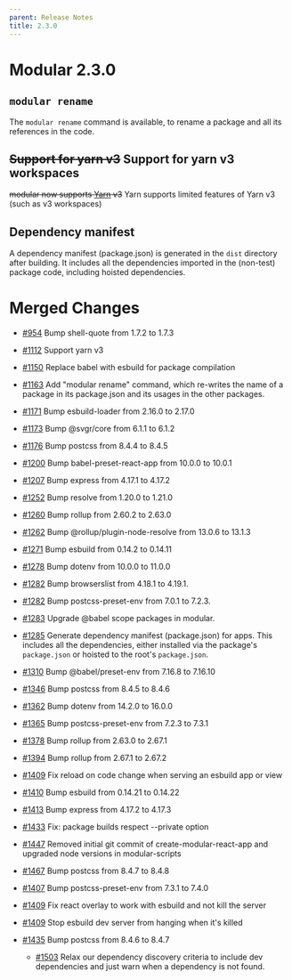 ```yaml
---
parent: Release Notes
title: 2.3.0
---
```


# Modular 2.3.0

## `modular rename`

The `modular rename` command is available, to rename a package and all its
references in the code.

## ~~Support for yarn v3~~ Support for yarn v3 workspaces

~~modular now supports [Yarn](https://yarnpkg.com/) v3~~ Yarn supports limited
features of Yarn v3 (such as v3 workspaces)

## Dependency manifest

A dependency manifest (package.json) is generated in the `dist` directory after
building. It includes all the dependencies imported in the (non-test) package
code, including hoisted dependencies.

# Merged Changes

- [#954](https://github.com/jpmorganchase/modular/pull/954) Bump shell-quote
  from 1.7.2 to 1.7.3

- [#1112](https://github.com/jpmorganchase/modular/pull/1112) Support yarn v3

* [#1150](https://github.com/jpmorganchase/modular/pull/1150) Replace babel with
  esbuild for package compilation

- [#1163](https://github.com/jpmorganchase/modular/pull/1163) Add "modular
  rename" command, which re-writes the name of a package in its package.json and
  its usages in the other packages.

* [#1171](https://github.com/jpmorganchase/modular/pull/1171) Bump
  esbuild-loader from 2.16.0 to 2.17.0

* [#1173](https://github.com/jpmorganchase/modular/pull/1173) Bump @svgr/core
  from 6.1.1 to 6.1.2

- [#1176](https://github.com/jpmorganchase/modular/pull/1176) Bump postcss from
  8.4.4 to 8.4.5

* [#1200](https://github.com/jpmorganchase/modular/pull/1200) Bump
  babel-preset-react-app from 10.0.0 to 10.0.1

* [#1207](https://github.com/jpmorganchase/modular/pull/1207) Bump express from
  4.17.1 to 4.17.2

* [#1252](https://github.com/jpmorganchase/modular/pull/1252) Bump resolve from
  1.20.0 to 1.21.0

- [#1260](https://github.com/jpmorganchase/modular/pull/1260) Bump rollup from
  2.60.2 to 2.63.0

- [#1262](https://github.com/jpmorganchase/modular/pull/1262) Bump
  @rollup/plugin-node-resolve from 13.0.6 to 13.1.3

- [#1271](https://github.com/jpmorganchase/modular/pull/1271) Bump esbuild from
  0.14.2 to 0.14.11

* [#1278](https://github.com/jpmorganchase/modular/pull/1278) Bump dotenv from
  10.0.0 to 11.0.0

- [#1282](https://github.com/jpmorganchase/modular/pull/1282) Bump browserslist
  from 4.18.1 to 4.19.1.

- [#1282](https://github.com/jpmorganchase/modular/pull/1282) Bump
  postcss-preset-env from 7.0.1 to 7.2.3.

* [#1283](https://github.com/jpmorganchase/modular/pull/1283) Upgrade @babel
  scope packages in modular.

* [#1285](https://github.com/jpmorganchase/modular/pull/1285) Generate
  dependency manifest (package.json) for apps. This includes all the
  dependencies, either installed via the package's `package.json` or hoisted to
  the root's `package.json`.

* [#1310](https://github.com/jpmorganchase/modular/pull/1310) Bump
  @babel/preset-env from 7.16.8 to 7.16.10

* [#1346](https://github.com/jpmorganchase/modular/pull/1346) Bump postcss from
  8.4.5 to 8.4.6

- [#1362](https://github.com/jpmorganchase/modular/pull/1362) Bump dotenv from
  14.2.0 to 16.0.0

- [#1365](https://github.com/jpmorganchase/modular/pull/1365) Bump
  postcss-preset-env from 7.2.3 to 7.3.1

- [#1378](https://github.com/jpmorganchase/modular/pull/1378) Bump rollup from
  2.63.0 to 2.67.1

- [#1394](https://github.com/jpmorganchase/modular/pull/1394) Bump rollup from
  2.67.1 to 2.67.2

- [#1409](https://github.com/jpmorganchase/modular/pull/1409) Fix reload on code
  change when serving an esbuild app or view

- [#1410](https://github.com/jpmorganchase/modular/pull/1410) Bump esbuild from
  0.14.21 to 0.14.22

* [#1413](https://github.com/jpmorganchase/modular/pull/1413) Bump express from
  4.17.2 to 4.17.3

* [#1433](https://github.com/jpmorganchase/modular/pull/1433) Fix: package
  builds respect --private option

* [#1447](https://github.com/jpmorganchase/modular/pull/1447) Removed initial
  git commit of create-modular-react-app and upgraded node versions in
  modular-scripts

* [#1467](https://github.com/jpmorganchase/modular/pull/1467) Bump postcss from
  8.4.7 to 8.4.8

* [#1407](https://github.com/jpmorganchase/modular/pull/1407) Bump
  postcss-preset-env from 7.3.1 to 7.4.0

- [#1409](https://github.com/jpmorganchase/modular/pull/1409) Fix react overlay
  to work with esbuild and not kill the server

* [#1409](https://github.com/jpmorganchase/modular/pull/1409) Stop esbuild dev
  server from hanging when it's killed

- [#1435](https://github.com/jpmorganchase/modular/pull/1435) Bump postcss from
  8.4.6 to 8.4.7

  - [#1503](https://github.com/jpmorganchase/modular/pull/1503) Relax our
    dependency discovery criteria to include dev dependencies and just warn when
    a dependency is not found.
